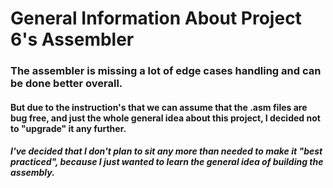# General Information About Project 6's Assembler
### The assembler is missing a lot of edge cases handling and can be done better overall.
#### But due to the instruction's that we can assume that the .asm files are bug free, and just the whole general idea about this project, I decided not to "upgrade" it any further.
##### I've decided that I don't plan to sit any more than needed to make it "best practiced", because I just wanted to learn the general idea of building the assembly.